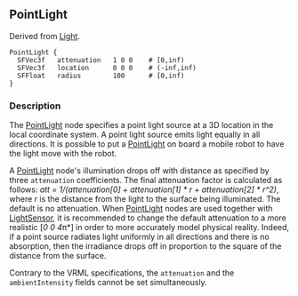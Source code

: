## PointLight

Derived from [Light](light.md#light).

```
PointLight {
  SFVec3f   attenuation   1 0 0    # [0,inf)
  SFVec3f   location      0 0 0    # (-inf,inf)
  SFFloat   radius        100      # [0,inf)
}
```

### Description

The [PointLight](#pointlight) node specifies a point light source at a 3D
location in the local coordinate system. A point light source emits light
equally in all directions. It is possible to put a [PointLight](#pointlight) on
board a mobile robot to have the light move with the robot.

A [PointLight](#pointlight) node's illumination drops off with distance as
specified by three `attenuation` coefficients. The final attenuation factor is
calculated as follows: *att = 1/(attenuation[0] + attenuation[1] * r +
attenuation[2] * r^2)*, where *r* is the distance from the light to the surface
being illuminated. The default is no attenuation. When [PointLight](#pointlight)
nodes are used together with [LightSensor](lightsensor.md#lightsensor), it is
recommended to change the default attenuation to a more realistic [*0 0 4*π*]
in order to more accurately model physical reality. Indeed, if a point source
radiates light uniformly in all directions and there is no absorption, then the
irradiance drops off in proportion to the square of the distance from the
surface.

Contrary to the VRML specifications, the `attenuation` and the
`ambientIntensity` fields cannot be set simultaneously.

